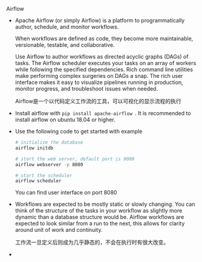 Airflow

- Apache Airflow (or simply Airflow) is a platform to programmatically author, schedule, and monitor workflows.

  When workflows are defined as code, they become more maintainable, versionable, testable, and collaborative.

  Use Airflow to author workflows as directed acyclic graphs (DAGs) of tasks. The Airflow scheduler executes your tasks on an array of workers while following the specified dependencies. Rich command line utilities make performing complex surgeries on DAGs a snap. The rich user interface makes it easy to visualize pipelines running in production, monitor progress, and troubleshoot issues when needed.

  Airflow是一个以代码定义工作流的工具，可以可视化的显示流程的执行

- Install airflow with `pip install apache-airflow `. It is recommended to install airflow on ubuntu 18.04 or higher.

- Use the following code to get started with example

  ```bash
  # initialize the database
  airflow initdb
  
  # start the web server, default port is 8080
  airflow webserver -p 8080
  
  # start the scheduler
  airflow scheduler
  ```

  You can find user interface on port 8080

- Workflows are expected to be mostly static or slowly changing. You can think of the structure of the tasks in your workflow as slightly more dynamic than a database structure would be. Airflow workflows are expected to look similar from a run to the next, this allows for clarity around unit of work and continuity.

  工作流一旦定义后则成为几乎静态的，不会在执行时有很大改变。

- 

